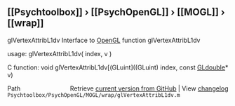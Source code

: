 ## [[Psychtoolbox]] &#8250; [[PsychOpenGL]] &#8250; [[MOGL]] &#8250; [[wrap]]

glVertexAttribL1dv  Interface to [OpenGL](OpenGL) function glVertexAttribL1dv  
  
usage:  glVertexAttribL1dv( index, v )  
  
C function:  void glVertexAttribL1dv[(GLuint]((GLuint) index, const [GLdouble](GLdouble)\* v)  




<div class="code_header" style="text-align:right;">
  <span style="float:left;">Path&nbsp;&nbsp;</span> <span class="counter">Retrieve <a href=
  "https://raw.github.com/Psychtoolbox-3/Psychtoolbox-3/beta/Psychtoolbox/PsychOpenGL/MOGL/wrap/glVertexAttribL1dv.m">current version from GitHub</a> | View <a href=
  "https://github.com/Psychtoolbox-3/Psychtoolbox-3/commits/beta/Psychtoolbox/PsychOpenGL/MOGL/wrap/glVertexAttribL1dv.m">changelog</a></span>
</div>
<div class="code">
  <code>Psychtoolbox/PsychOpenGL/MOGL/wrap/glVertexAttribL1dv.m</code>
</div>

